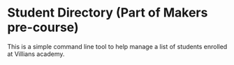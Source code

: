 # Student Directory (Part of Makers pre-course)

This is a simple command line tool to help manage a list of students enrolled at Villians academy. 
